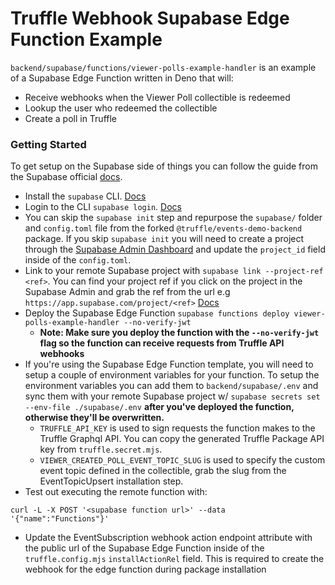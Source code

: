 # Truffle Webhook Supabase Edge Function Example

`backend/supabase/functions/viewer-polls-example-handler` is an example of a Supabase Edge Function written in Deno that will:
* Receive webhooks when the Viewer Poll collectible is redeemed
* Lookup the user who redeemed the collectible
* Create a poll in Truffle

### Getting Started
To get setup on the Supabase side of things you can follow the guide from the Supabase official [docs](https://supabase.com/docs/guides/functions#creating-a-function).

* Install the `supabase` CLI. [Docs](https://supabase.com/docs/reference/cli/installing-and-updating)
* Login to the CLI `supabase login`. [Docs](https://supabase.com/docs/reference/cli/supabase-login)
* You can skip the `supabase init` step and repurpose the `supabase/` folder and `config.toml` file from the forked `@truffle/events-demo-backend` package. If you skip `supabase init` you will need to create a project through the [Supabase Admin Dashboard](https://app.supabase.com/) and update the `project_id` field inside of the `config.toml`.
* Link to your remote Supabase project with `supabase link --project-ref <ref>`. You can find your project ref if you click on the project in the Supabase Admin and grab the ref from the url e.g `https://app.supabase.com/project/<ref>` [Docs](https://supabase.com/docs/reference/cli/supabase-link) 
* Deploy the Supabase Edge Function `supabase functions deploy viewer-polls-example-handler --no-verify-jwt`
  * **Note: Make sure you deploy the function with the `--no-verify-jwt` flag so the function can receive requests from Truffle API webhooks**
* If you're using the Supabase Edge Function template, you will need to setup a couple of environment variables for your function. To setup the environment variables you can add them to `backend/supabase/.env` and sync them with your remote Supabase project w/ `supabase secrets set --env-file ./supabase/.env` __after you've deployed the function, otherwise they'll be overwritten.__
  * `TRUFFLE_API_KEY` is used to sign requests the function makes to the Truffle Graphql API. You can copy the generated Truffle Package API key from `truffle.secret.mjs`.
  * `VIEWER_CREATED_POLL_EVENT_TOPIC_SLUG` is used to specify the custom event topic defined in the collectible,  grab the slug from the EventTopicUpsert installation step.
* Test out executing the remote function with:
```shell
curl -L -X POST '<supabase function url>' --data '{"name":"Functions"}'
```
* Update the EventSubscription webhook action endpoint attribute with the public url of the Supabase Edge Function inside of the `truffle.config.mjs` `installActionRel` field. This is required to create the webhook for the edge function during package installation